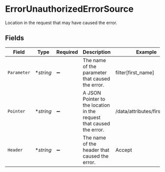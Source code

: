 # ErrorUnauthorizedErrorSource

Location in the request that may have caused the error.


## Fields

| Field                                                                | Type                                                                 | Required                                                             | Description                                                          | Example                                                              |
| -------------------------------------------------------------------- | -------------------------------------------------------------------- | -------------------------------------------------------------------- | -------------------------------------------------------------------- | -------------------------------------------------------------------- |
| `Parameter`                                                          | **string*                                                            | :heavy_minus_sign:                                                   | The name of the parameter that caused the error.                     | filter[first_name]                                                   |
| `Pointer`                                                            | **string*                                                            | :heavy_minus_sign:                                                   | A JSON Pointer to the location in the request that caused the error. | /data/attributes/first_name                                          |
| `Header`                                                             | **string*                                                            | :heavy_minus_sign:                                                   | The name of the header that caused the error.                        | Accept                                                               |